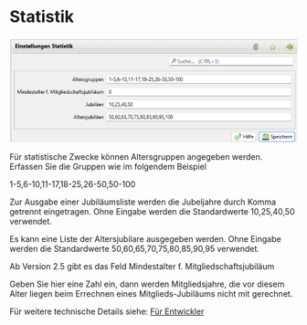 # Statistik

![](<../../../allgemeine-funktionen/administration/einstellungen/img/Statistik (1).png>)

Für statistische Zwecke können Altersgruppen angegeben werden. Erfassen Sie die Gruppen wie im folgendem Beispiel

1-5,6-10,11-17,18-25,26-50,50-100

Zur Ausgabe einer Jubiläumsliste werden die Jubeljahre durch Komma getrennt eingetragen. Ohne Eingabe werden die Standardwerte 10,25,40,50 verwendet.

Es kann eine Liste der Altersjubilare ausgegeben werden. Ohne Eingabe werden die Standardwerte 50,60,65,70,75,80,85,90,95 verwendet.

Ab Version 2.5 gibt es das Feld Mindestalter f. Mitgliedschaftsjubiläum

Geben Sie hier eine Zahl ein, dann werden Mitgliedsjahre, die vor diesem Alter liegen beim Errechnen eines Mitglieds-Jubiläums nicht mit gerechnet.

Für weitere technische Details siehe: [Für Entwickler](../../../sonstiges/fur-entwickler.md)
